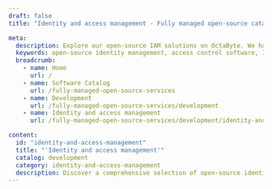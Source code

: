 ```yaml
---
draft: false
title: "Identity and access management - Fully managed open-source catalog | OctaByte.io"

meta:
  description: Explore our open-source IAM solutions on OctaByte. We handle installation, backups, updates, and support, ensuring a seamless and secure experience for managing user identities and access control.
  keywords: open-source identity management, access control software, IAM solutions, user access management, OctaByte, security software, backup services, software updates, managed IAM services, identity and access management software
  breadcrumb:
    - name: Home
      url: /
    - name: Software Catalog
      url: /fully-managed-open-source-services
    - name: Development
      url: /fully-managed-open-source-services/development
    - name: Identity and access management
      url: /fully-managed-open-source-services/development/identity-and-access-management

content:
  id: "identity-and-access-management"
  title: "'Identity and access management'"
  catalog: development
  category: identity-and-access-management
  description: Discover a comprehensive selection of open-source identity and access management (IAM) software on OctaByte, designed to simplify the management of user identities and access control. Whether you're looking to secure your organization's data or streamline authentication processes, we offer a variety of powerful IAM solutions. At OctaByte, we take care of everything—installation, regular backups, software updates, ongoing support, and full maintenance—so you can focus on what matters most. Our managed services ensure a seamless and secure experience, allowing you to manage your user access with ease and confidence.
---
```

